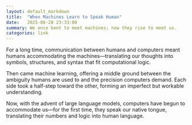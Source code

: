 ```yaml
---
layout: default_markdown
title:  "When Machines Learn to Speak Human"
date:   2025-06-28 23:33:00
summary: We once bent to meet machines; now they rise to meet us.
categories: link
---
```


For a long time, communication between humans and computers meant humans accommodating the machines—translating our thoughts into symbols, structures, and syntax that fit computational logic.

Then came machine learning, offering a middle ground between the ambiguity humans are used to and the precision computers demand. Each side took a half-step toward the other, forming an imperfect but workable understanding.

Now, with the advent of large language models, computers have begun to accommodate us—for the first time, they speak our native tongue, translating their numbers and logic into human language.